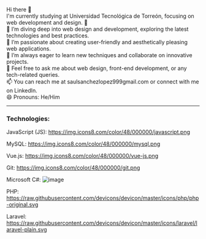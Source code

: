 Hi there 👋  
I'm currently studying at Universidad Tecnológica de Torreón, focusing on web development and design. 🌱  
🔭 I’m diving deep into web design and development, exploring the latest technologies and best practices.  
🌟 I’m passionate about creating user-friendly and aesthetically pleasing web applications.  
🤔 I’m always eager to learn new techniques and collaborate on innovative projects.  
💬 Feel free to ask me about web design, front-end development, or any tech-related queries.  
📫 You can reach me at saulsanchezlopez999gmail.com or connect with me on LinkedIn.  
😄 Pronouns: He/Him

---

### Technologies:

JavaScript (JS):
https://img.icons8.com/color/48/000000/javascript.png

MySQL:
https://img.icons8.com/color/48/000000/mysql.png

Vue.js:
https://img.icons8.com/color/48/000000/vue-js.png

Git:
https://img.icons8.com/color/48/000000/git.png

Microsoft C#:
![image](https://github.com/user-attachments/assets/42e674bc-b292-4d69-b2a3-8ec0f3778ee4)


PHP:
https://raw.githubusercontent.com/devicons/devicon/master/icons/php/php-original.svg

Laravel:
https://raw.githubusercontent.com/devicons/devicon/master/icons/laravel/laravel-plain.svg
